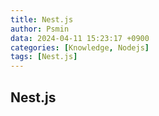 ```yaml
---
title: Nest.js
author: Psmin
data: 2024-04-11 15:23:17 +0900
categories: [Knowledge, Nodejs]
tags: [Nest.js]
---
```


## Nest.js
